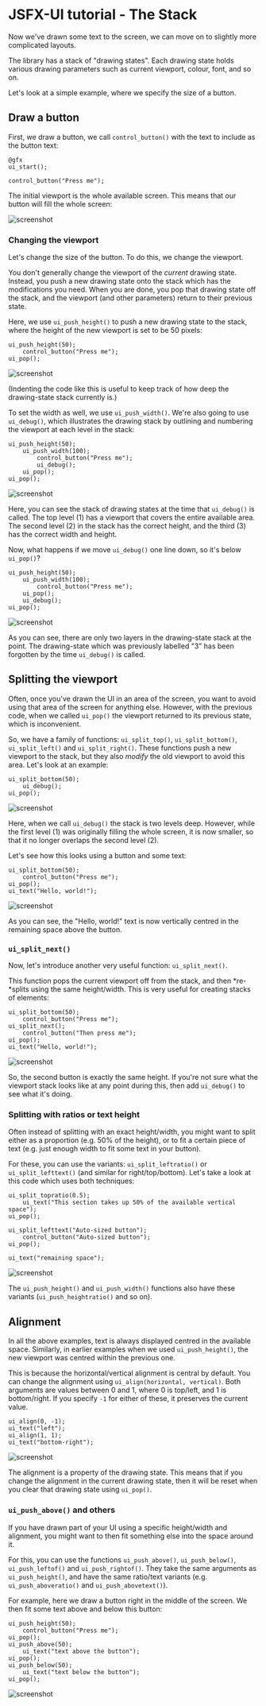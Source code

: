 # JSFX-UI tutorial - The Stack

Now we've drawn some text to the screen, we can move on to slightly more complicated layouts.

The library has a stack of "drawing states".  Each drawing state holds various drawing parameters such as current viewport, colour, font, and so on.

Let's look at a simple example, where we specify the size of a button.

## Draw a button

First, we draw a button, we call `control_button()` with the text to include as the button text:

```eel2
@gfx
ui_start();

control_button("Press me");
```

The initial viewport is the whole available screen.  This means that our button will fill the whole screen:

![screenshot](images/2-1.png)

### Changing the viewport

Let's change the size of the button.  To do this, we change the viewport.

You don't generally change the viewport of the *current* drawing state.  Instead, you push a new drawing state onto the stack which has the modifications you need.  When you are done, you pop that drawing state off the stack, and the viewport (and other parameters) return to their previous state.

Here, we use `ui_push_height()` to push a new drawing state to the stack, where the height of the new viewport is set to be 50 pixels:

```eel2
ui_push_height(50);
	control_button("Press me");
ui_pop();
```

![screenshot](images/2-2.png)

(Indenting the code like this is useful to keep track of how deep the drawing-state stack currently is.)

To set the width as well, we use `ui_push_width()`.  We're also going to use `ui_debug()`, which illustrates the drawing stack by outlining and numbering the viewport at each level in the stack:

```eel2
ui_push_height(50);
	ui_push_width(100);
		control_button("Press me");
		ui_debug();
	ui_pop();
ui_pop();
```

![screenshot](images/2-3.png)

Here, you can see the stack of drawing states at the time that `ui_debug()` is called.  The top level (1) has a viewport that covers the entire available area.  The second level (2) in the stack has the correct height, and the third (3) has the correct width and height.

Now, what happens if we move `ui_debug()` one line down, so it's below `ui_pop()`?

```eel2
ui_push_height(50);
	ui_push_width(100);
		control_button("Press me");
	ui_pop();
	ui_debug();
ui_pop();
```

![screenshot](images/2-4.png)

As you can see, there are only two layers in the drawing-state stack at the point.  The drawing-state which was previously labelled "3" has been forgotten by the time `ui_debug()` is called.

## Splitting the viewport

Often, once you've drawn the UI in an area of the screen, you want to avoid using that area of the screen for anything else.  However, with the previous code, when we called `ui_pop()` the viewport returned to its previous state, which is inconvenient.

So, we have a family of functions: `ui_split_top()`, `ui_split_bottom()`, `ui_split_left()` and `ui_split_right()`.  These functions push a new viewport to the stack, but they also *modify* the old viewport to avoid this area.  Let's look at an example:

```eel2
ui_split_bottom(50);
	ui_debug();
ui_pop();
```

![screenshot](images/2-8.png)

Here, when we call `ui_debug()` the stack is two levels deep.  However, while the first level (1) was originally filling the whole screen, it is now smaller, so that it no longer overlaps the second level (2).

Let's see how this looks using a button and some text:

```eel2
ui_split_bottom(50);
	control_button("Press me");
ui_pop();
ui_text("Hello, world!");
```

![screenshot](images/2-9.png)

As you can see, the "Hello, world!" text is now vertically centred in the remaining space above the button.

### `ui_split_next()`

Now, let's introduce another very useful function: `ui_split_next()`.

This function pops the current viewport off from the stack, and then *re-*splits using the same height/width.  This is very useful for creating stacks of elements:

```eel2
ui_split_bottom(50);
	control_button("Press me");
ui_split_next();
	control_button("Then press me");
ui_pop();
ui_text("Hello, world!");
```

![screenshot](images/2-10.png)

So, the second button is exactly the same height.  If you're not sure what the viewport stack looks like at any point during this, then add `ui_debug()` to see what it's doing.

### Splitting with ratios or text height

Often instead of splitting with an exact height/width, you might want to split either as a proportion (e.g. 50% of the height), or to fit a certain piece of text (e.g. just enough width to fit some text in your button).

For these, you can use the variants: `ui_split_leftratio()` or `ui_split_lefttext()` (and similar for right/top/bottom).  Let's take a look at this code which uses both techniques:

```eel2
ui_split_topratio(0.5);
	ui_text("This section takes up 50% of the available vertical space");
ui_pop();

ui_split_lefttext("Auto-sized button");
	control_button("Auto-sized button");
ui_pop();

ui_text("remaining space");
```

![screenshot](images/2-11.png)

The `ui_push_height()` and `ui_push_width()` functions also have these variants (`ui_push_heightratio()` and so on).

## Alignment

In all the above examples, text is always displayed centred in the available space.  Similarly, in earlier examples when we used `ui_push_height()`, the new viewport was centred within the previous one.

This is because the horizontal/vertical alignment is central by default.  You can change the alignment using `ui_align(horizontal, vertical)`.  Both arguments are values between 0 and 1, where 0 is top/left, and 1 is bottom/right.  If you specify `-1` for either of these, it preserves the current value.

```eel2
ui_align(0, -1);
ui_text("left");
ui_align(1, 1);
ui_text("bottom-right");
```

![screenshot](images/2-12.png)

The alignment is a property of the drawing state.  This means that if you change the alignment in the current drawing state, then it will be reset when you clear that drawing state using `ui_pop()`.

### `ui_push_above()` and others

If you have drawn part of your UI using a specific height/width and alignment, you might want to then fit something else into the space around it.

For this, you can use the functions `ui_push_above()`, `ui_push_below()`, `ui_push_leftof()` and `ui_push_rightof()`.  They take the same arguments as `ui_push_height()`, and have the same ratio/text variants (e.g. `ui_push_aboveratio()` and `ui_push_abovetext()`).

For example, here we draw a button right in the middle of the screen.  We then fit some text above and below this button:

```eel2
ui_push_height(50);
	control_button("Press me");
ui_pop();
ui_push_above(50);
	ui_text("text above the button");
ui_pop();
ui_push_below(50);
	ui_text("text below the button");
ui_pop();
```

![screenshot](images/2-13.png)
